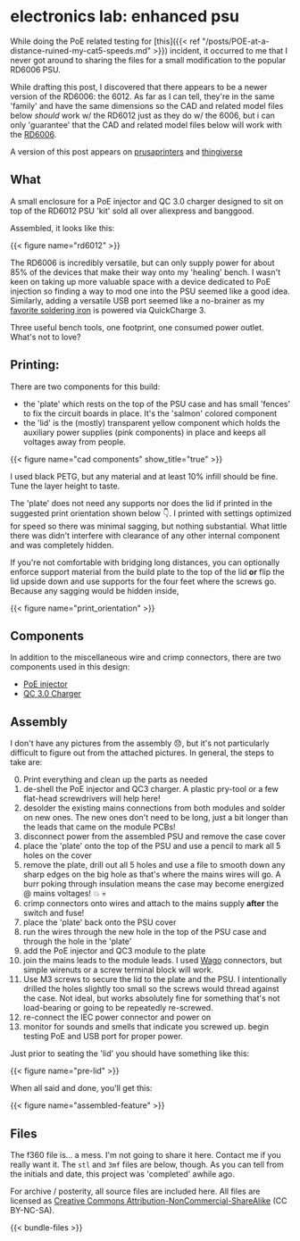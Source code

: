 # electronics lab: enhanced psu


While doing the PoE related testing for [this]({{< ref "/posts/POE-at-a-distance-ruined-my-cat5-speeds.md" >}}) incident, it occurred to me that I never got around to sharing the files for a small modification to the popular RD6006 PSU.

While drafting this post, I discovered that there appears to be a newer version of the RD6006: the 6012. As far as I can tell, they're in the same 'family' and have the same dimensions so the CAD and related model files below _should_ work w/ the RD6012 just as they do w/ the 6006, but i can only 'guarantee' that the CAD and related model files below will work with the [RD6006](https://hackaday.com/tag/riden-rd6006/).


A version of this post appears on [prusaprinters](https://www.prusaprinters.org/prints/36338-poe-and-qc30-adapter-for-rd6006-psu) and [thingiverse](https://www.thingiverse.com/thing:4536551)

## What

A small enclosure for a PoE injector and QC 3.0 charger designed to sit on top of the RD6012 PSU 'kit' sold all over aliexpress and banggood.

Assembled, it looks like this:

{{< figure name="rd6012" >}}


The RD6006 is incredibly versatile, but can only supply power for about 85% of the devices that make their way onto my 'healing' bench. I wasn't keen on taking up more valuable space with a device dedicated to PoE injection so finding a way to mod one into the PSU seemed like a good idea. Similarly, adding a versatile USB port seemed like a no-brainer as my [favorite soldering iron](http://www.miniware.com.cn/product/ts80-soldering-iron-more/) is powered via QuickCharge 3.

Three useful bench tools, one footprint, one consumed power outlet. What's not to love?


## Printing:

There are two components for this build:

- the 'plate' which rests on the top of the PSU case and has small 'fences' to fix the circuit boards in place. It's the 'salmon' colored component
- the 'lid' is the (mostly) transparent yellow component which holds the auxiliary power supplies (pink components) in place and keeps all voltages away from people.

{{< figure name="cad components" show_title="true" >}}



I used black PETG, but any material and at least 10% infill should be fine. Tune the layer height to taste.

The 'plate' does not need any supports nor does the lid if printed in the suggested print orientation shown below :point_down:. I printed with settings optimized for speed so there was minimal sagging, but nothing substantial. What little there was didn't interfere with clearance of any other internal component and was completely hidden.

If you're not comfortable with bridging long distances, you can optionally enforce support material from the build plate to the top of the lid **or** flip the lid upside down and use supports for the four feet where the screws go. Because any sagging would be hidden inside,

{{< figure name="print_orientation" >}}

## Components

In addition to the miscellaneous wire and crimp connectors, there are two components used in this design:

- [PoE injector](https://www.aliexpress.com/item/33019891423.html)
- [QC 3.0 Charger](https://www.amazon.com/gp/product/B07Y9HP4KM/)



## Assembly

I don't have any pictures from the assembly :disappointed:, but it's not particularly difficult to figure out from the attached pictures. In general, the steps to take are:

0. Print everything and clean up the parts as needed
1. de-shell the PoE injector and QC3 charger. A plastic pry-tool or a few flat-head screwdrivers will help here!
2. desolder the existing mains connections from both modules and solder on new ones. The new ones don't need to be long, just a bit longer than the leads that came on the module PCBs!
3. disconnect power from the assembled PSU and remove the case cover
4. place the 'plate' onto the top of the PSU and use a pencil to mark all 5 holes on the cover
5. remove the plate, drill out all 5 holes and use a file to smooth down any sharp edges on the big hole as that's where the mains wires will go. A burr poking through insulation means the case may become energized @ mains voltages! :boom: :skull: 
6. crimp connectors onto wires and attach to the mains supply **after** the switch and fuse!
7. place the 'plate' back onto the PSU cover
8. run the wires through the new hole in the top of the PSU case and through the hole in the 'plate'
9. add the PoE injector and QC3 module to the plate
10. join the mains leads to the module leads. I used [Wago](https://www.amazon.com/Wago-221-413-LEVER-NUTS-Conductor-Connectors/dp/B06XGYXVXR/) connectors, but simple wirenuts or a screw terminal block will work.
11. Use M3 screws to secure the lid to the plate and the PSU. I intentionally drilled the holes slightly too small so the screws would thread against the case. Not ideal, but works absolutely fine for something that's not load-bearing or going to be repeatedly re-screwed.
12. re-connect the IEC power connector and power on
13. monitor for sounds and smells that indicate you screwed up. begin testing PoE and USB port for proper power.


Just prior to seating the 'lid' you should have something like this:

{{< figure name="pre-lid" >}}


When all said and done, you'll get this:

{{< figure name="assembled-feature" >}}


## Files

The f360 file is... a mess. I'm not going to share it here. Contact me if you really want it. The `stl` and `3mf` files are below, though. As you can tell from the initials and date, this project was 'completed' awhile ago.

For archive / posterity, all source files are included here. All files are licensed as [Creative Commons Attribution-NonCommercial-ShareAlike](https://creativecommons.org/licenses/by-nc-sa/4.0/) (CC BY-NC-SA).

{{< bundle-files >}}

